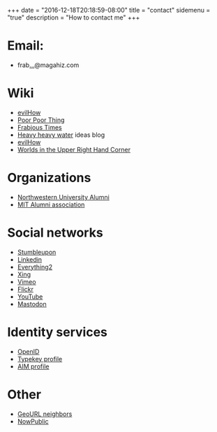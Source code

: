 +++
date = "2016-12-18T20:18:59-08:00"
title = "contact"
sidemenu = "true"
description = "How to contact me"
+++


# Email:
* frab<a href="http://mailhide.recaptcha.net/d?k=01gykQTlOVxQ30CTBQhhXJIA==&amp;c=ys-YxyxH5JsWt3Ja-ZQnWK8n5dRS-NwYIF-rrRhrB6o=" onclick="window.open('http://mailhide.recaptcha.net/d?k=01gykQTlOVxQ30CTBQhhXJIA==&amp;c=ys-YxyxH5JsWt3Ja-ZQnWK8n5dRS-NwYIF-rrRhrB6o', '', 'toolbar=0,scrollbars=0,location=0,statusbar=0,menubar=0,resizable=0,width=500,height=300'); return false;" title="Reveal this e-mail address">...</a>@magahiz.com

# Wiki

* [evilHow](http://evilhow.com)
* [Poor Poor Thing](http://poorpoorthing.com)
* [Frabjous Times](http://frabjoustimes.magahiz.com)
* [Heavy heavy water](http://t2o.blogspot.com) ideas blog
* [evilHow](http://evilhow.com)
* [Worlds in the Upper Right Hand Corner](http://upperrh.wordpress.com)

# Organizations

* [Northwestern University Alumni](http://www.alumni.northwestern.edu/)
* [MIT Alumni association](http://alum.mit.edu/index.html)

# Social networks
* [Stumbleupon](http://milkfish.stumbleupon.com/)
* [Linkedin](http://www.linkedin.com/pub/4/53b/b12)
* [Everything2](http://www.everything2.com/user/milkfish)
* [Xing](https://www.xing.com/profile/Rich_Magahiz)
* [Vimeo](http://www.vimeo.com/user1339666)
* [Flickr](http://www.flickr.com/photos/86698126@N00/)
* [YouTube](http://uk.youtube.com/profile?user=4thace)
* <a rel="me" href="https://mastodon.host/@coeurdelionwine">Mastodon</a>

# Identity services

* [OpenID](http://mylid.net/milkfish)
* [Typekey profile](http://profile.typekey.com/milkfish/)
* [AIM profile](http://profiles.aim.com/milkfish2000)

# Other

* [GeoURL neighbors](http://geourl.org/near?p=http://frabjoustimes.magahiz.com/)
* [NowPublic](http://members.nowpublic.com/milkfish)
